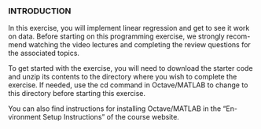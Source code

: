 ### INTRODUCTION

In this exercise, you will implement linear regression and get to see it work
on data. Before starting on this programming exercise, we strongly recom-
mend watching the video lectures and completing the review questions for
the associated topics.

To get started with the exercise, you will need to download the starter
code and unzip its contents to the directory where you wish to complete the
exercise. If needed, use the cd command in Octave/MATLAB to change to
this directory before starting this exercise.

You can also find instructions for installing Octave/MATLAB in the “En-
vironment Setup Instructions” of the course website.
